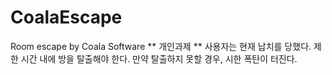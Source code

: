# CoalaEscape
Room escape by Coala Software
** 개인과제 **
사용자는 현재 납치를 당했다.
제한 시간 내에 방을 탈출해야 한다.
만약 탈출하지 못할 경우, 시한 폭탄이 터진다.
